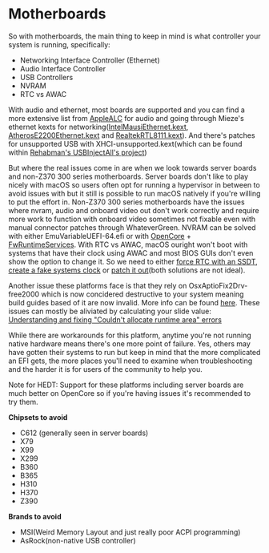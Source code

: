 # Motherboards

So with motherboards, the main thing to keep in mind is what controller your system is running, specifically:

* Networking Interface Controller (Ethernet)
* Audio Interface Controller
* USB Controllers
* NVRAM
* RTC vs AWAC

With audio and ethernet, most boards are supported and you can find a more extensive list from [AppleALC](https://github.com/acidanthera/AppleALC/wiki/Supported-codecs) for audio and going through Mieze's ethernet kexts for networking([IntelMausiEthernet.kext](https://github.com/Mieze/IntelMausiEthernet), [AtherosE2200Ethernet.kext](https://github.com/Mieze/AtherosE2200Ethernet) and [RealtekRTL8111.kext](https://github.com/Mieze/RTL8111_driver_for_OS_X)). And there's patches for unsupported USB with XHCI-unsupported.kext(which can be found within [Rehabman's USBInjectAll's project](https://github.com/RehabMan/OS-X-USB-Inject-All))

But where the real issues come in are when we look towards server boards and non-Z370 300 series motherboards. Server boards don't like to play nicely with macOS so users often opt for running a hypervisor in between to avoid issues with but it still is possible to run macOS natively if you're willing to put the effort in. Non-Z370 300 series motherboards have the issues where nvram, audio and onboard video out don't work correctly and require more work to function with onboard video sometimes not fixable even with manual connector patches through WhateverGreen. NVRAM can be solved with either EmuVariableUEFI-64.efi or with [OpenCore](https://khronokernel-2.gitbook.io/opencore-vanilla-desktop-guide/) + [FwRuntimeServices](https://github.com/acidanthera/AppleSupportPkg/releases). With RTC vs AWAC, macOS ouright won't boot with systems that have their clock using AWAC and most BIOS GUIs don't even show the option to change it. So we need to either [force RTC with an SSDT](https://github.com/acidanthera/OpenCorePkg/blob/master/Docs/AcpiSamples/SSDT-AWAC.dsl), [create a fake systems clock](https://github.com/acidanthera/OpenCorePkg/blob/master/Docs/AcpiSamples/SSDT-RTC0.dsl) or [patch it out](https://www.hackintosh-forum.de/forum/thread/39846-asrock-z390-taichi-ultimate/?pageNo=2)(both solutions are not ideal).

Another issue these platforms face is that they rely on OsxAptioFix2Drv-free2000 which is now concidered destructive to your system meaning build guides based of it are now invalid. More info can be found [here](https://www.reddit.com/r/hackintosh/comments/cfjyla/i_unleashed_a_plague_upon_you_guys_and_i_am_sorry/). These issues can mostly be aliviated by calculating your slide value: [Understanding and fixing "Couldn't allocate runtime area" errors](https://khronokernel-2.gitbook.io/opencore-vanilla-desktop-guide/extras/kalsr-fix)

While there are workarounds for this platform, anytime you're not running native hardware means there's one more point of failure. Yes, others may have gotten their systems to run but keep in mind that the more complicated an EFI gets, the more places you'll need to examine when troubleshooting and the harder it is for users of the community to help you.

Note for HEDT: Support for these platforms including server boards are much better on OpenCore so if you're having issues it's recommended to try them.

**Chipsets to avoid**
* C612 (generally seen in server boards)
* X79
* X99
* X299
* B360
* B365
* H310
* H370
* Z390

**Brands to avoid**

* MSI(Weird Memory Layout and just really poor ACPI programming)
* AsRock(non-native USB controller)
